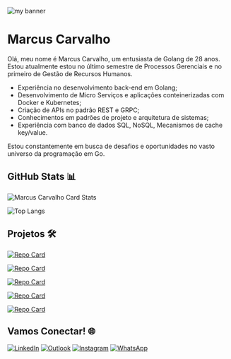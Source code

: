![my banner](https://github.com/marcuscarvalhodev/gatinhodev/assets/135276762/4e2e5652-86ef-4c1f-89cd-e7cf2fcaca00)


# Marcus Carvalho

Olá, meu nome é Marcus Carvalho, um entusiasta de Golang de 28 anos. Estou atualmente estou no último semestre de Processos Gerenciais e no primeiro de Gestão de Recursos Humanos.

- Experiência no desenvolvimento back-end em Golang;
- Desenvolvimento de Micro Serviços e aplicações conteinerizadas com Docker e Kubernetes;
- Criação de APIs no padrão REST e GRPC;
- Conhecimentos em padrões de projeto e arquitetura de sistemas;
- Experiência com banco de dados SQL, NoSQL, Mecanismos de cache key/value.

Estou constantemente em busca de desafios e oportunidades no vasto universo da programação em Go.

## GitHub Stats 📊
![Marcus Carvalho Card Stats](https://github-readme-stats.vercel.app/api?username=dennersousa&show_icons=true&icon_color=fff&theme=tokyonight&hide_title=True)

![Top Langs](https://github-readme-stats.vercel.app/api/top-langs/?username=dennersousa&theme=tokyonight)

## Projetos 🛠️

[![Repo Card](https://github-readme-stats.vercel.app/api/pin/?username=dennersousa&repo=go-cli&theme=tokyonight&show_icons=true&icon_color=fff&title_color=FFFFFF&text_color=FFF)](https://github.com/dennersousa/payroll-api)

[![Repo Card](https://github-readme-stats.vercel.app/api/pin/?username=dennersousa&repo=go-cli&theme=tokyonight&show_icons=true&icon_color=fff&title_color=FFFFFF&text_color=FFF)](https://github.com/dennersousa/go-cli)

[![Repo Card](https://github-readme-stats.vercel.app/api/pin/?username=dennersousa&repo=verifycat&theme=tokyonight&show_icons=true&icon_color=fff&title_color=FFFFFF&text_color=FFF)](https://github.com/dennersousa/verifycat)
 
[![Repo Card](https://github-readme-stats.vercel.app/api/pin/?username=dennersousa&repo=conversorTemperatura&theme=tokyonight&show_icons=true&icon_color=fff&title_color=FFFFFF&text_color=FFF)](https://github.com/dennersousa/conversorTemperatura)

[![Repo Card](https://github-readme-stats.vercel.app/api/pin/?username=dennersousa&repo=java_projects&theme=tokyonight&show_icons=true&icon_color=fff&title_color=FFFFFF&text_color=FFF)](https://github.com/dennersousa/java_projects)

## Vamos Conectar! 🌐
[![LinkedIn](https://img.shields.io/badge/LinkedIn-0077B5?style=for-the-badge&logo=linkedin&logoColor=white)](https://www.linkedin.com/in/dennersousa/)
[![Outlook](https://img.shields.io/badge/Microsoft_Outlook-0078D4?style=for-the-badge&logo=microsoft-outlook&logoColor=white)](marcus.rh@outlook.com.br)
[![Instagram](https://img.shields.io/badge/Instagram-E4405F?style=for-the-badge&hplogo=instagram&logoColor=white)](https://instagram.com/_denner_sousa/)
[![WhatsApp](https://img.shields.io/badge/WhatsApp-25D366?style=for-the-badge&logo=whatsapp&logoColor=white)]((https://wa.me/+5522992410927/))
